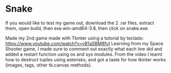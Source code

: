 # Snake

If you would like to test my game out, download the 2 .rar files, extract them, open build, then exe.win-amd64-3.8, then click on snake.exe.

Made my 2nd game made with Tkinter using a tutorial by teclado: https://www.youtube.com/watch?v=yB1aSBM8fvI
Learning from my Space Shooter game, I made sure to comment out exactly what each line did and added a restart function using os and sys modules.
From the video I learnt how to destruct tuples using asterisks, and got a taste for how tkinter works (images, tags, other tk.canvas methods).


